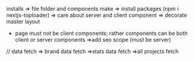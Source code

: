  installs
 => file folder and components make
 => install packages (npm i nextjs-toploader)
 => care about server and client component
 => decorate master layout
 * page must not be client components; rather components can be both client or server components
=>add seo scope (must be server)

// data fetch
=> brand data fetch 
=>stats data fetch
=>all projects fetch
 






